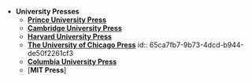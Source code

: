 - **University Presses**
	- **[Prince University Press](https://press.princeton.edu/)**
	- [**Cambridge University Press**](https://www.cambridge.org/)
	- [**Harvard University Press**](https://www.hup.harvard.edu/)
	- [**The University of Chicago Press**](https://press.uchicago.edu/index.html)
	  id:: 65ca7fb7-9b73-4dcd-b944-de50f2261cf3
	- [**Columbia University Press**](https://cup.columbia.edu/)
	- [**MIT Press**]